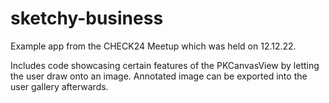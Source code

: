 # sketchy-business

Example app from the CHECK24 Meetup which was held on 12.12.22.

Includes code showcasing certain features of the PKCanvasView by letting the user draw onto an image.
Annotated image can be exported into the user gallery afterwards.
